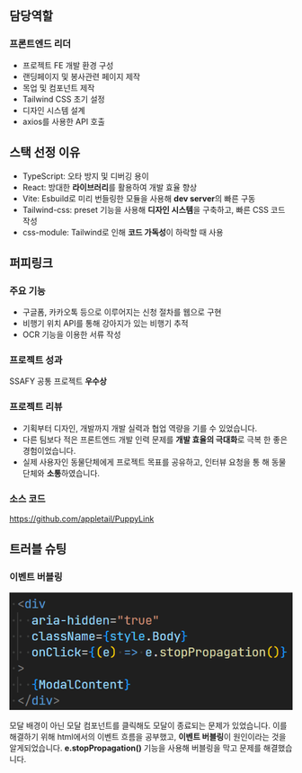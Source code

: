 ## 담당역할

### 프론트엔드 리더

- 프로젝트 FE 개발 환경 구성
- 랜딩페이지 및 봉사관련 페이지 제작
- 목업 및 컴포넌트 제작
- Tailwind CSS 초기 설정
- 디자인 시스템 설계
- axios를 사용한 API 호출

## 스택 선정 이유

- TypeScript: 오타 방지 및 디버깅 용이
- React: 방대한 **라이브러리**를 활용하여 개발 효율 향상
- Vite: Esbuild로 미리 번들링한 모듈을 사용해 **dev server**의 빠른 구동
- Tailwind-css: preset 기능을 사용해 **디자인 시스템**을 구축하고, 빠른 CSS 코드 작성
- css-module: Tailwind로 인해 **코드 가독성**이 하락할 때 사용

## 퍼피링크

### 주요 기능

- 구글폼, 카카오톡 등으로 이루어지는 신청 절차를 웹으로 구현
- 비행기 위치 API를 통해 강아지가 있는 비행기 추적
- OCR 기능을 이용한 서류 작성

### 프로젝트 성과

SSAFY 공통 프로젝트 **우수상**

### 프로젝트 리뷰

- 기획부터 디자인, 개발까지 개발 실력과 협업 역량을 기를 수 있었습니다.
- 다른 팀보다 적은 프론트엔드 개발 인력 문제를 **개발 효율의 극대화**로 극복 한 좋은 경험이었습니다.
- 실제 사용자인 동물단체에게 프로젝트 목표를 공유하고, 인터뷰 요청을 통 해 동물단체와 **소통**하였습니다.

### 소스 코드

https://github.com/appletail/PuppyLink

## 트러블 슈팅

### 이벤트 버블링

![PuppyLink1](image/SCM1.png)

모달 배경이 아닌 모달 컴포넌트를 클릭해도 모달이 종료되는 문제가 있었습니다. 이를 해결하기 위해 html에서의 이벤트 흐름을 공부했고, **이벤트 버블링**이 원인이라는 것을 알게되었습니다. **e.stopPropagation()** 기능을 사용해 버블링을 막고 문제를 해결했습니다.
